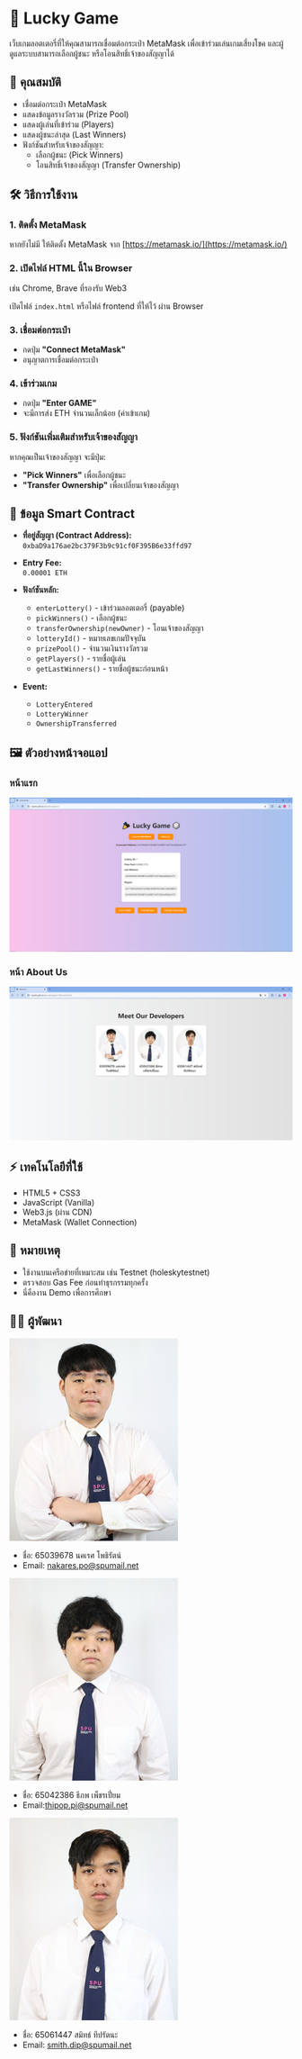 # 🎲 Lucky Game

เว็บเกมลอตเตอรี่ที่ให้คุณสามารถเชื่อมต่อกระเป๋า MetaMask เพื่อเข้าร่วมเล่นเกมเสี่ยงโชค และผู้ดูแลระบบสามารถเลือกผู้ชนะ หรือโอนสิทธิ์เจ้าของสัญญาได้

## 🔗 คุณสมบัติ

- เชื่อมต่อกระเป๋า MetaMask
- แสดงข้อมูลรางวัลรวม (Prize Pool)
- แสดงผู้เล่นที่เข้าร่วม (Players)
- แสดงผู้ชนะล่าสุด (Last Winners)
- ฟังก์ชันสำหรับเจ้าของสัญญา:
  - เลือกผู้ชนะ (Pick Winners)
  - โอนสิทธิ์เจ้าของสัญญา (Transfer Ownership)

## 🛠 วิธีการใช้งาน

### 1. ติดตั้ง MetaMask

หากยังไม่มี ให้ติดตั้ง MetaMask จาก [https://metamask.io/](https://metamask.io/)

### 2. เปิดไฟล์ HTML นี้ใน Browser

เช่น Chrome, Brave ที่รองรับ Web3

เปิดไฟล์ `index.html` หรือไฟล์ frontend ที่ให้ไว้ ผ่าน Browser

### 3. เชื่อมต่อกระเป๋า

- กดปุ่ม **"Connect MetaMask"**
- อนุญาตการเชื่อมต่อกระเป๋า

### 4. เข้าร่วมเกม

- กดปุ่ม **"Enter GAME"**
- จะมีการส่ง ETH จำนวนเล็กน้อย (ค่าเข้าเกม)

### 5. ฟังก์ชันเพิ่มเติมสำหรับเจ้าของสัญญา

หากคุณเป็นเจ้าของสัญญา จะมีปุ่ม:

- **"Pick Winners"** เพื่อเลือกผู้ชนะ
- **"Transfer Ownership"** เพื่อเปลี่ยนเจ้าของสัญญา

## 🧩 ข้อมูล Smart Contract

- **ที่อยู่สัญญา (Contract Address):**  
  `0xbaD9a176ae2bc379F3b9c91cf0F395B6e33ffd97`

- **Entry Fee:**  
  `0.00001 ETH`

- **ฟังก์ชันหลัก:**
  - `enterLottery()` - เข้าร่วมลอตเตอรี่ (payable)
  - `pickWinners()` - เลือกผู้ชนะ
  - `transferOwnership(newOwner)` - โอนเจ้าของสัญญา
  - `lotteryId()` - หมายเลขเกมปัจจุบัน
  - `prizePool()` - จำนวนเงินรางวัลรวม
  - `getPlayers()` - รายชื่อผู้เล่น
  - `getLastWinners()` - รายชื่อผู้ชนะก่อนหน้า

- **Event:**
  - `LotteryEntered`
  - `LotteryWinner`
  - `OwnershipTransferred`

## 🖼 ตัวอย่างหน้าจอแอป

### หน้าแรก
![หน้าแรก](./index1.png)

### หน้า About Us
![หน้า About Us](./aboutus.png)
## ⚡ เทคโนโลยีที่ใช้

- HTML5 + CSS3
- JavaScript (Vanilla)
- Web3.js (ผ่าน CDN)
- MetaMask (Wallet Connection)

## 📝 หมายเหตุ

- ใช้งานบนเครือข่ายที่เหมาะสม เช่น Testnet (holeskytestnet)
- ตรวจสอบ Gas Fee ก่อนทำธุรกรรมทุกครั้ง
- นี่คืองาน Demo เพื่อการศึกษา

## 👨‍💻 ผู้พัฒนา
![โปรไฟล์ของฉัน](./wan.jpg)

- ชื่อ: 65039678 นคเรศ โพธิรัตน์
- Email: nakares.po@spumail.net

![โปรไฟล์ของฉัน](./JIWSPUNO.1.jpg)

- ชื่อ: 65042386 ธีภพ เพ็ชรเปี่ยม
- Email:thipop.pi@spumail.net

![โปรไฟล์ของฉัน](./65061447.png)

- ชื่อ: 65061447 สมิทธ์ ทีปรัตนะ
- Email: smith.dip@spumail.net